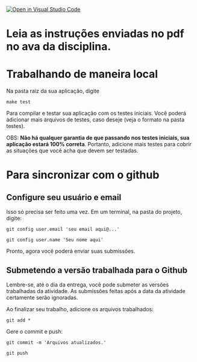 [![Open in Visual Studio Code](https://classroom.github.com/assets/open-in-vscode-718a45dd9cf7e7f842a935f5ebbe5719a5e09af4491e668f4dbf3b35d5cca122.svg)](https://classroom.github.com/online_ide?assignment_repo_id=12665487&assignment_repo_type=AssignmentRepo)
# Leia as instruções enviadas no pdf no ava da disciplina.

# Trabalhando de maneira local
Na pasta raiz da sua aplicação, digite 

```make test```

Para compilar e testar sua aplicação com os testes iniciais. Você poderá adicionar mais arquivos de testes, caso deseje (veja o formato na pasta testes).

OBS: **Não há qualquer garantia de que passando nos testes iniciais, sua aplicação estará 100% correta**. Portanto, adicione mais testes para cobrir as situações que você acha que devem ser testadas.

# Para sincronizar com o github
## Configure seu usuário e email
Isso só precisa ser feito uma vez.
Em um terminal, na pasta do projeto, digite:

```git config user.email 'seu email aqui@...'```

```git config user.name 'Seu nome aqui'```

Pronto, agora você poderá enviar suas submissões.

## Submetendo a versão trabalhada para o Github
Lembre-se, até o dia da entrega, você pode submeter as versões trabalhadas da atividade. As submissões feitas após a data da atividade certamente serão ignoradas. 

Ao finalizar seu trabalho, adicione os arquivos trabalhados:

```
git add *
```

Gere o commit e push:

```
git commit -m 'Arquivos atualizados.'
```

```
git push
```
